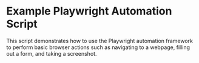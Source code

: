 # Example Playwright Automation Script

This script demonstrates how to use the Playwright automation framework to perform basic browser actions such as navigating to a webpage, filling out a form, and taking a screenshot.
